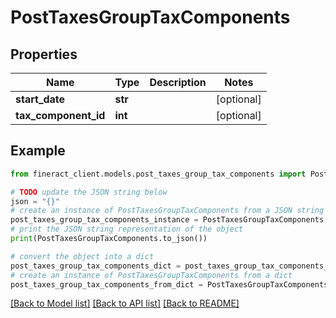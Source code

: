 # PostTaxesGroupTaxComponents


## Properties

Name | Type | Description | Notes
------------ | ------------- | ------------- | -------------
**start_date** | **str** |  | [optional] 
**tax_component_id** | **int** |  | [optional] 

## Example

```python
from fineract_client.models.post_taxes_group_tax_components import PostTaxesGroupTaxComponents

# TODO update the JSON string below
json = "{}"
# create an instance of PostTaxesGroupTaxComponents from a JSON string
post_taxes_group_tax_components_instance = PostTaxesGroupTaxComponents.from_json(json)
# print the JSON string representation of the object
print(PostTaxesGroupTaxComponents.to_json())

# convert the object into a dict
post_taxes_group_tax_components_dict = post_taxes_group_tax_components_instance.to_dict()
# create an instance of PostTaxesGroupTaxComponents from a dict
post_taxes_group_tax_components_from_dict = PostTaxesGroupTaxComponents.from_dict(post_taxes_group_tax_components_dict)
```
[[Back to Model list]](../README.md#documentation-for-models) [[Back to API list]](../README.md#documentation-for-api-endpoints) [[Back to README]](../README.md)


